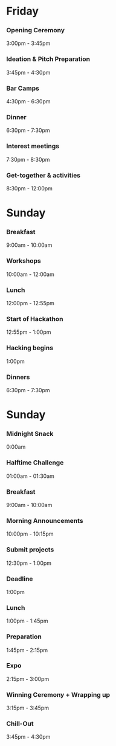 # Friday
### Opening Ceremony

3:00pm - 3:45pm

### Ideation & Pitch Preparation

3:45pm - 4:30pm

### Bar Camps

4:30pm - 6:30pm

### Dinner

6:30pm - 7:30pm

### Interest meetings

7:30pm - 8:30pm

### Get-together & activities

8:30pm - 12:00pm

# Sunday
### Breakfast

9:00am - 10:00am

### Workshops

10:00am - 12:00am

### Lunch

12:00pm - 12:55pm

### Start of Hackathon

12:55pm - 1:00pm

### Hacking begins

1:00pm

### Dinners

6:30pm - 7:30pm

# Sunday
### Midnight Snack

0:00am

### Halftime Challenge

01:00am - 01:30am

### Breakfast

9:00am - 10:00am

### Morning Announcements

10:00pm - 10:15pm

### Submit projects

12:30pm - 1:00pm

### Deadline

1:00pm

### Lunch

1:00pm - 1:45pm

### Preparation

1:45pm - 2:15pm

### Expo

2:15pm - 3:00pm

### Winning Ceremony + Wrapping up

3:15pm - 3:45pm

### Chill-Out

3:45pm - 4:30pm